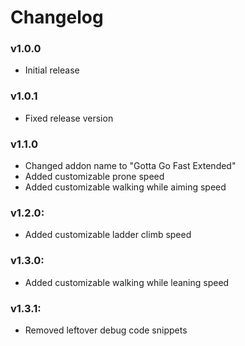 # Changelog

### v1.0.0
* Initial release

### v1.0.1
* Fixed release version

### v1.1.0
* Changed addon name to "Gotta Go Fast Extended"
* Added customizable prone speed
* Added customizable walking while aiming speed

### v1.2.0:
* Added customizable ladder climb speed

### v1.3.0:
* Added customizable walking while leaning speed

### v1.3.1:
* Removed leftover debug code snippets 
